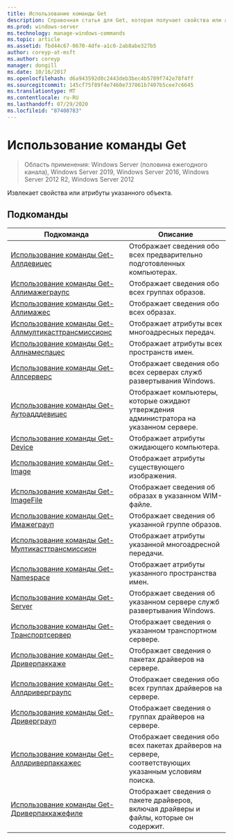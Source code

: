 ```yaml
---
title: Использование команды Get
description: Справочная статья для Get, которая получает свойства или атрибуты указанного объекта.
ms.prod: windows-server
ms.technology: manage-windows-commands
ms.topic: article
ms.assetid: fbd44c67-0670-4dfe-a1c0-2ab8abe327b5
author: coreyp-at-msft
ms.author: coreyp
manager: dongill
ms.date: 10/16/2017
ms.openlocfilehash: d6a943592d0c2443deb3bec4b5709f742e78f4ff
ms.sourcegitcommit: 145cf75f89f4e7460e737861b7407b5cee7c6645
ms.translationtype: MT
ms.contentlocale: ru-RU
ms.lasthandoff: 07/29/2020
ms.locfileid: "87408783"
---
```

# <a name="using-the-get-command"></a>Использование команды Get

> Область применения: Windows Server (половина ежегодного канала), Windows Server 2019, Windows Server 2016, Windows Server 2012 R2, Windows Server 2012

Извлекает свойства или атрибуты указанного объекта.

## <a name="subcommands"></a>Подкоманды
|Подкоманда|Описание|
|-------|--------|
|[Использование команды Get-Аллдевицес](using-the-get-alldevices-command.md)|Отображает сведения обо всех предварительно подготовленных компьютерах.|
|[Использование команды Get-Аллимажеграупс](using-the-get-allimagegroups-command.md)|Отображает сведения обо всех группах образов.|
|[Использование команды Get-Аллимажес](using-the-get-allimages-command.md)|Отображает сведения обо всех образах.|
|[Использование команды Get-Аллмултикасттрансмиссионс](using-the-get-allmulticasttransmissions-command.md)|Отображает атрибуты всех многоадресных передач.|
|[Использование команды Get-Аллнамеспацес](using-the-get-allnamespaces-command.md)|Отображает атрибуты всех пространств имен.|
|[Использование команды Get-Аллсерверс](using-the-get-allservers-command.md)|Отображает сведения обо всех серверах служб развертывания Windows.|
|[Использование команды Get-Аутоадддевицес](using-the-get-autoadddevices-command.md)|Отображает компьютеры, которые ожидают утверждения администратора на указанном сервере.|
|[Использование команды Get-Device](using-the-get-device-command.md)|Отображает атрибуты ожидающего компьютера.|
|[Использование команды Get-Image](using-the-get-image-command.md)|Отображает атрибуты существующего изображения.|
|[Использование команды Get-ImageFile](using-the-get-imagefile-command.md)|Отображает сведения об образах в указанном WIM-файле.|
|[Использование команды Get-Имажеграуп](using-the-get-imagegroup-command.md)|Отображает сведения об указанной группе образов.|
|[Использование команды Get-Мултикасттрансмиссион](using-the-get-multicasttransmission-command.md)|Отображает атрибуты указанной многоадресной передачи.|
|[Использование команды Get-Namespace](using-the-get-namespace-command.md)|Отображает атрибуты указанного пространства имен.|
|[Использование команды Get-Server](using-the-get-server-command.md)|Отображает сведения об указанном сервере служб развертывания Windows.|
|[Использование команды Get-Транспортсервер](using-the-get-transportserver-command.md)|Отображает сведения о указанном транспортном сервере.|
|[Использование команды Get-Дриверпаккаже](using-the-get-driverpackage-command.md)|Отображает сведения о пакетах драйверов на сервере.|
|[Использование команды Get-Аллдриверграупс](using-the-get-alldrivergroups-command.md)|Отображает сведения обо всех группах драйверов на сервере.|
|[Использование команды Get-Дриверграуп](using-the-get-drivergroup-command.md)|Отображает сведения о группах драйверов на сервере.|
|[Использование команды Get-Аллдриверпаккажес](using-the-get-alldriverpackages-command.md)|Отображает сведения обо всех пакетах драйверов на сервере, соответствующих указанным условиям поиска.|
|[Использование команды Get-Дриверпаккажефиле](using-the-get-driverpackagefile-command.md)|Отображает сведения о пакете драйверов, включая драйверы и файлы, которые он содержит.|
